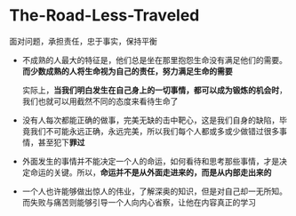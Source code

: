 # The-Road-Less-Traveled

面对问题，承担责任，忠于事实，保持平衡



* 不成熟的人最大的特征是，他们总是坐在那里抱怨生命没有满足他们的需要。**而少数成熟的人将生命视为自己的责任，努力满足生命的需要**

  实际上，**当我们明白发生在自己身上的一切事情，都可以成为锻炼的机会时**，我们也就可以用截然不同的态度来看待生命了

* 没有人每次都能正确的做事，完美无缺的击中靶心，这是我们自身的缺陷，毕竟我们不可能永远正确，永远完美，所以我们每个人都或多或少做错过很多事情，甚至犯下**罪过**

* 外面发生的事情并不能决定一个人的命运，如何看待和思考那些事情，才是决定命运的关键。所以，**命运并不是从外面走进来的，而是从内部走出来的**

* 一个人也许能够做出惊人的伟业，了解深奥的知识，但是对自己却一无所知。而失败与痛苦则能够引导一个人向内心省察，让他在内容真正的学习